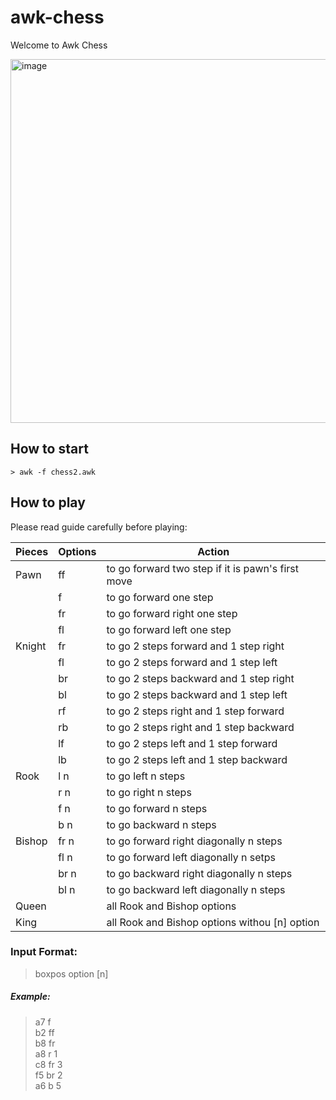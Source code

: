 # awk-chess
Welcome to Awk Chess

<img width="582" alt="image" src="https://user-images.githubusercontent.com/44823431/178434373-a84c2179-51a5-4e80-9c9a-6899a43b9d12.png">


## How to start

```
> awk -f chess2.awk
```

## How to play
Please read guide carefully before playing:

| Pieces | Options | Action |
| ------ | ------- | ------ |
| Pawn   | ff   | to go forward two step if it is pawn's first move |
|        | f    | to go forward one step |
|        | fr   | to go forward right one step |
|        | fl   | to go forward left one step |
| Knight | fr   | to go 2 steps forward and 1 step right |
|        | fl   | to go 2 steps forward and 1 step left |
|        | br   | to go 2 steps backward and 1 step right |
|        | bl   | to go 2 steps backward and 1 step left |
|        | rf   | to go 2 steps right and 1 step forward |
|        | rb   | to go 2 steps right and 1 step backward |
|        | lf   | to go 2 steps left and 1 step forward |
|        | lb   | to go 2 steps left and 1 step backward |
| Rook   | l n  | to go left n steps |
|        | r n  | to go right n steps |
|        | f n  | to go forward n steps |
|        | b n  | to go backward n steps |
| Bishop | fr n | to go forward right diagonally n steps |
|        | fl n | to go forward left diagonally n setps |
|        | br n | to go backward right diagonally n steps |
|        | bl n | to go backward left diagonally n steps |
| Queen  |      | all Rook and Bishop options |
| King   |      | all Rook and Bishop options withou [n] option |

### Input Format:
> boxpos option [n]
##### Example:
> a7 f <br />
> b2 ff <br />
> b8 fr <br />
> a8 r 1 <br />
> c8 fr 3 <br />
> f5 br 2 <br />
> a6 b 5 <br />
